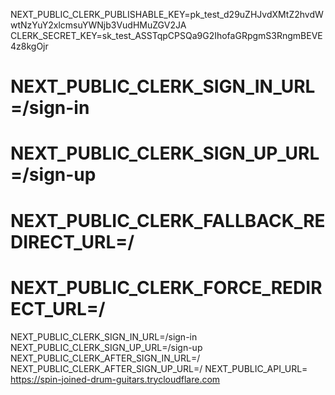 
NEXT_PUBLIC_CLERK_PUBLISHABLE_KEY=pk_test_d29uZHJvdXMtZ2hvdWwtNzYuY2xlcmsuYWNjb3VudHMuZGV2JA
CLERK_SECRET_KEY=sk_test_ASSTqpCPSQa9G2IhofaGRpgmS3RngmBEVE4z8kgOjr
# NEXT_PUBLIC_CLERK_SIGN_IN_URL=/sign-in
# NEXT_PUBLIC_CLERK_SIGN_UP_URL=/sign-up
# NEXT_PUBLIC_CLERK_FALLBACK_REDIRECT_URL=/
# NEXT_PUBLIC_CLERK_FORCE_REDIRECT_URL=/
NEXT_PUBLIC_CLERK_SIGN_IN_URL=/sign-in
NEXT_PUBLIC_CLERK_SIGN_UP_URL=/sign-up
NEXT_PUBLIC_CLERK_AFTER_SIGN_IN_URL=/
NEXT_PUBLIC_CLERK_AFTER_SIGN_UP_URL=/
NEXT_PUBLIC_API_URL= https://spin-joined-drum-guitars.trycloudflare.com
